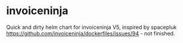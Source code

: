 # invoiceninja
Quick and dirty helm chart for invoiceninja V5, inspired by spacepluk https://github.com/invoiceninja/dockerfiles/issues/94 - not finished.
